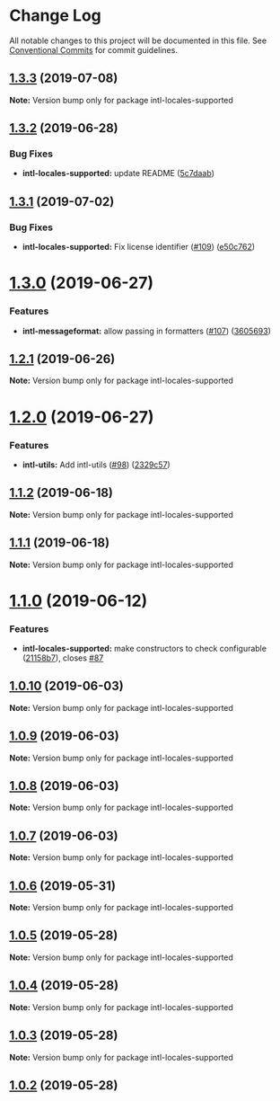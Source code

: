 # Change Log

All notable changes to this project will be documented in this file.
See [Conventional Commits](https://conventionalcommits.org) for commit guidelines.

## [1.3.3](https://github.com/formatjs/formatjs/compare/intl-locales-supported@1.3.2...intl-locales-supported@1.3.3) (2019-07-08)

**Note:** Version bump only for package intl-locales-supported





## [1.3.2](https://github.com/formatjs/formatjs/compare/intl-locales-supported@1.3.1...intl-locales-supported@1.3.2) (2019-06-28)

### Bug Fixes

- **intl-locales-supported:** update README ([5c7daab](https://github.com/formatjs/formatjs/commit/5c7daab))

## [1.3.1](https://github.com/formatjs/formatjs/compare/intl-locales-supported@1.3.0...intl-locales-supported@1.3.1) (2019-07-02)

### Bug Fixes

- **intl-locales-supported:** Fix license identifier ([#109](https://github.com/formatjs/formatjs/issues/109)) ([e50c762](https://github.com/formatjs/formatjs/commit/e50c762))

# [1.3.0](https://github.com/formatjs/formatjs/compare/intl-locales-supported@1.2.1...intl-locales-supported@1.3.0) (2019-06-27)

### Features

- **intl-messageformat:** allow passing in formatters ([#107](https://github.com/formatjs/formatjs/issues/107)) ([3605693](https://github.com/formatjs/formatjs/commit/3605693))

## [1.2.1](https://github.com/formatjs/formatjs/compare/intl-locales-supported@1.2.0...intl-locales-supported@1.2.1) (2019-06-26)

**Note:** Version bump only for package intl-locales-supported

# [1.2.0](https://github.com/formatjs/formatjs/compare/intl-locales-supported@1.1.2...intl-locales-supported@1.2.0) (2019-06-27)

### Features

- **intl-utils:** Add intl-utils ([#98](https://github.com/formatjs/formatjs/issues/98)) ([2329c57](https://github.com/formatjs/formatjs/commit/2329c57))

## [1.1.2](https://github.com/formatjs/formatjs/compare/intl-locales-supported@1.1.1...intl-locales-supported@1.1.2) (2019-06-18)

**Note:** Version bump only for package intl-locales-supported

## [1.1.1](https://github.com/formatjs/formatjs/compare/intl-locales-supported@1.1.0...intl-locales-supported@1.1.1) (2019-06-18)

**Note:** Version bump only for package intl-locales-supported

# [1.1.0](https://github.com/formatjs/formatjs/compare/intl-locales-supported@1.0.10...intl-locales-supported@1.1.0) (2019-06-12)

### Features

- **intl-locales-supported:** make constructors to check configurable ([21158b7](https://github.com/formatjs/formatjs/commit/21158b7)), closes [#87](https://github.com/formatjs/formatjs/issues/87)

## [1.0.10](https://github.com/formatjs/formatjs/compare/intl-locales-supported@1.0.9...intl-locales-supported@1.0.10) (2019-06-03)

**Note:** Version bump only for package intl-locales-supported

## [1.0.9](https://github.com/formatjs/formatjs/compare/intl-locales-supported@1.0.8...intl-locales-supported@1.0.9) (2019-06-03)

**Note:** Version bump only for package intl-locales-supported

## [1.0.8](https://github.com/formatjs/formatjs/compare/intl-locales-supported@1.0.6...intl-locales-supported@1.0.8) (2019-06-03)

**Note:** Version bump only for package intl-locales-supported

## [1.0.7](https://github.com/formatjs/formatjs/compare/intl-locales-supported@1.0.6...intl-locales-supported@1.0.7) (2019-06-03)

**Note:** Version bump only for package intl-locales-supported

## [1.0.6](https://github.com/formatjs/formatjs/compare/intl-locales-supported@1.0.5...intl-locales-supported@1.0.6) (2019-05-31)

**Note:** Version bump only for package intl-locales-supported

## [1.0.5](https://github.com/formatjs/formatjs/compare/intl-locales-supported@1.0.3...intl-locales-supported@1.0.5) (2019-05-28)

**Note:** Version bump only for package intl-locales-supported

## [1.0.4](https://github.com/formatjs/formatjs/compare/intl-locales-supported@1.0.3...intl-locales-supported@1.0.4) (2019-05-28)

**Note:** Version bump only for package intl-locales-supported

## [1.0.3](https://github.com/formatjs/formatjs/compare/intl-locales-supported@1.0.2...intl-locales-supported@1.0.3) (2019-05-28)

**Note:** Version bump only for package intl-locales-supported

## [1.0.2](https://github.com/formatjs/formatjs/compare/intl-locales-supported@1.0.2...intl-locales-supported@1.0.2) (2019-05-28)
